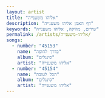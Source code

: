 ```yaml
---
layout: artist
title: "אליהו משענייה"
description: "דף האמן אליהו משענייה"
keywords: "שירים, מוזיקה, אליהו משענייה"
permalink: /artists/אליהו-משענייה/
songs:
  - number: "45153"
    name: "בדרך לחופה"
    album: "סינגלים"
    artist: "אליהו משענייה"
  - number: "45154"
    name: "הכל לטובה"
    album: "סינגלים"
    artist: "אליהו משענייה"
---
```

